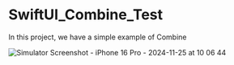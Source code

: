 # SwiftUI_Combine_Test
In this project, we have a simple example of Combine

![Simulator Screenshot - iPhone 16 Pro - 2024-11-25 at 10 06 44](https://github.com/user-attachments/assets/4912b8ff-8941-44e7-8911-2b86eff395b9)

